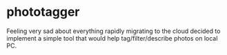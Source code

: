 # phototagger
Feeling very sad about everything rapidly migrating to the cloud decided to implement a simple tool that would help tag/filter/describe photos on local PC.
